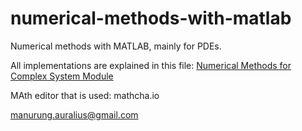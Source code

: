 # numerical-methods-with-matlab
Numerical methods with MATLAB, mainly for PDEs.

All implementations are explained in this file:
[Numerical Methods for Complex System Module](https://github.com/auralius/numerical-methods-with-matlab/blob/main/numerical_methods_for_complex_systems.pdf)

MAth editor that is used: mathcha.io

manurung.auralius@gmail.com
